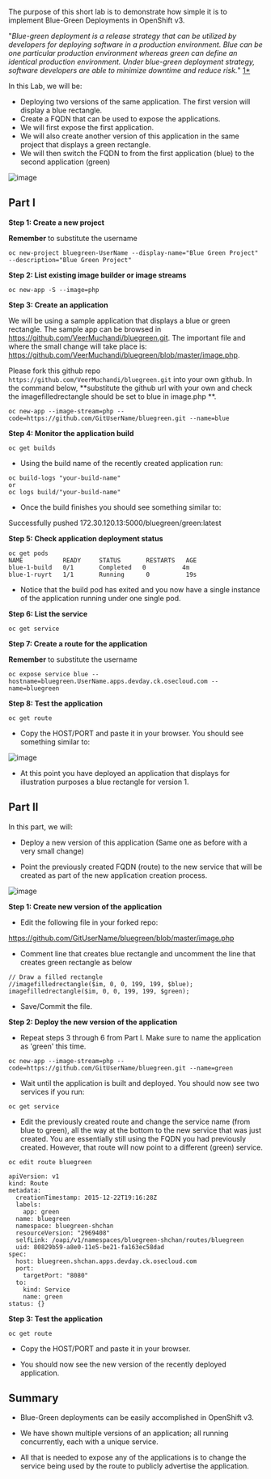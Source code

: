 The purpose of this short lab is to demonstrate how simple it is to implement
Blue-Green Deployments in OpenShift v3.

"*Blue-green deployment is a release strategy that can be utilized by developers
for deploying software in a production environment. Blue can be one particular
production environment whereas green can define an identical production
environment. Under blue-green deployment strategy, software developers are able
to minimize downtime and reduce risk.*" [1*](https://en.wikipedia.org/wiki/User:Nuqing/Blue-green_deployment)

In this Lab, we will be:

- Deploying two versions of the same application. The first version will display a blue rectangle. 
- Create a FQDN that can be used to expose the applications.
- We will first expose the first application.
- We will also create another version of this application in the same project that displays a green rectangle. 
- We will then switch the FQDN to from the first application (blue) to the second application (green)

![image](images/blue_green_deployment.png)

## Part I

**Step 1: Create a new project**

**Remember** to substitute the username

```
oc new-project bluegreen-UserName --display-name="Blue Green Project" --description="Blue Green Project"
```

**Step 2: List existing image builder or image streams**

```
oc new-app -S --image=php
```

**Step 3: Create an application**

We will be using a sample application that displays a blue or green rectangle. 
The sample app can be browsed in https://github.com/VeerMuchandi/bluegreen.git.
The important file and where the small change will take place is:
https://github.com/VeerMuchandi/bluegreen/blob/master/image.php.

Please fork this github repo `https://github.com/VeerMuchandi/bluegreen.git` into your own github. In the command below, **substitute the github url with your own and check the imagefilledrectangle should be set to blue in image.php **.

```
oc new-app --image-stream=php --code=https://github.com/GitUserName/bluegreen.git --name=blue
```

**Step 4: Monitor the application build**

```
oc get builds
```

- Using the build name of the recently created application run:

```
oc build-logs "your-build-name"
or 
oc logs build/"your-build-name"
```

- Once the build finishes you should see something similar to:

Successfully pushed 172.30.120.13:5000/bluegreen/green:latest

**Step 5: Check application deployment status**

```
oc get pods
NAME           READY     STATUS       RESTARTS   AGE
blue-1-build   0/1       Completed   0          4m
blue-1-ruyrt   1/1       Running      0          19s
```

- Notice that the build pod has exited and you now have a single instance of the
application running under one single pod.

**Step 6: List the service**

```
oc get service
```

**Step 7: Create a route for the application**

**Remember** to substitute the username

```
oc expose service blue --hostname=bluegreen.UserName.apps.devday.ck.osecloud.com --name=bluegreen
```

**Step 8: Test the application**

```
oc get route
```

- Copy the HOST/PORT and paste it in your browser. You should see something similar
to:

![image](images/blue_deployment.jpeg)

- At this point you have deployed an application that displays for illustration
purposes a blue rectangle for version 1.

## Part II

In this part, we will:

- Deploy a new version of this application (Same one as before with a very small change)

- Point the previously created FQDN (route) to the new service that will be created
as part of the new application creation process.


![image](images/blue_green_active_green.png)

**Step 1: Create new version of the application**

- Edit the following file in your forked repo:

https://github.com/GitUserName/bluegreen/blob/master/image.php

- Comment line that creates blue rectangle and uncomment the line that creates green rectangle as below

````
// Draw a filled rectangle
//imagefilledrectangle($im, 0, 0, 199, 199, $blue);
imagefilledrectangle($im, 0, 0, 199, 199, $green);

````

- Save/Commit the file.

**Step 2: Deploy the new version of the application**

- Repeat steps 3 through 6 from Part I. Make sure to name the application as 'green'
this time. 

````
oc new-app --image-stream=php --code=https://github.com/GitUserName/bluegreen.git --name=green
````

- Wait until the application is built and deployed. You should now see two services if you run:

```
oc get service
```

- Edit the previously created route and change the service name (from blue to green), all the way at the bottom to the new service that was just created. You are essentially still using the FQDN you had previously created. However, that route will now point to a different (green) service.

```
oc edit route bluegreen

apiVersion: v1
kind: Route
metadata:
  creationTimestamp: 2015-12-22T19:16:28Z
  labels:
    app: green
  name: bluegreen
  namespace: bluegreen-shchan
  resourceVersion: "2969408"
  selfLink: /oapi/v1/namespaces/bluegreen-shchan/routes/bluegreen
  uid: 80829b59-a8e0-11e5-be21-fa163ec58dad
spec:
  host: bluegreen.shchan.apps.devday.ck.osecloud.com
  port:
    targetPort: "8080"
  to:
    kind: Service
    name: green
status: {}
```

**Step 3: Test the application**

```
oc get route
```

- Copy the HOST/PORT and paste it in your browser.

- You should now see the new version of the recently deployed application.

## Summary

- Blue-Green deployments can be easily accomplished in OpenShift v3.

- We have shown multiple versions of an application; all running concurrently,
each with a unique service.

- All that is needed to expose any of the applications is to change the service
being used by the route to publicly advertise the application.
